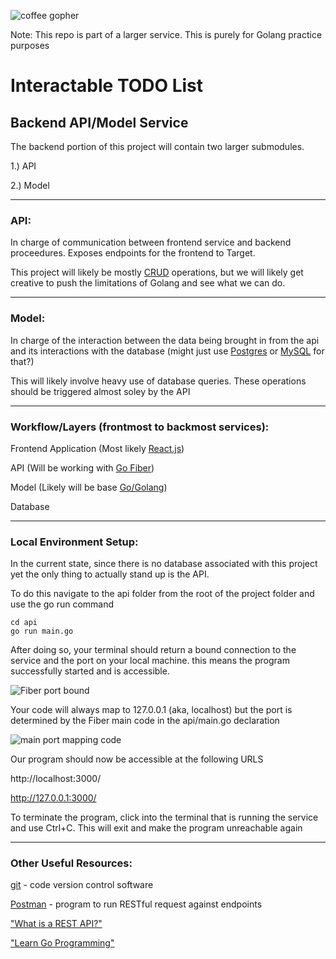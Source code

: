 ![coffee gopher](https://i.imgur.com/gkyVDhE.png)

Note: This repo is part of a larger service. This is purely for Golang 
practice purposes

# Interactable TODO List

## Backend API/Model Service

The backend portion of this project will contain two larger submodules.

1.) API

2.) Model

---
### API:
In charge of communication between frontend service and backend proceedures. Exposes endpoints for the frontend to Target.

This project will likely be mostly [CRUD](https://www.freecodecamp.org/news/crud-operations-explained/#:~:text=CRUD%20refers%20to%20the%20four,data%2C%20and%20delete%20the%20data.) operations, but we will likely get creative to push the limitations of Golang and see what we can do.

---

### Model:

In charge of the interaction between the data being brought in from the api and its interactions with the database (might just use [Postgres](https://www.postgresql.org/about/) or [MySQL](https://dev.mysql.com/doc/refman/8.0/en/what-is-mysql.html) for that?)

This will likely involve heavy use of database queries. These operations should be triggered almost soley by the API

---

### Workflow/Layers (frontmost to backmost services):

Frontend Application (Most likely [React.js](https://react.dev/blog/2023/03/16/introducing-react-dev))

API (Will be working with [Go Fiber](https://docs.gofiber.io/))

Model (Likely will be base [Go/Golang](https://go.dev/doc/))

Database

---

### Local Environment Setup:

In the current state, since there is no database associated with this project yet
the only thing to actually stand up is the API.

To do this navigate to the api folder from the root of the project folder and use the go run command

```
cd api
go run main.go
```

After doing so, your terminal should return a bound connection to the service and the port on your local machine. this means the program successfully started and is accessible. 

![Fiber port bound](https://i.imgur.com/J29jJVB.png)

Your code will always map to 127.0.0.1 (aka, localhost) but the port is determined by the Fiber main code in the api/main.go declaration

![main port mapping code](https://i.imgur.com/C2JZ2Hf.png)

Our program should now be accessible at the following URLS

http://localhost:3000/

http://127.0.0.1:3000/

To terminate the program, click into the terminal that is running the service and use Ctrl+C. This will exit and make the program unreachable again

---

### Other Useful Resources:

[git](https://git-scm.com/) - code version control software

[Postman](https://www.postman.com/) - program to run RESTful request against endpoints

["What is a REST API?"](https://www.youtube.com/watch?v=lsMQRaeKNDk&ab_channel=IBMTechnology)

["Learn Go Programming"](https://www.youtube.com/watch?v=YS4e4q9oBaU&t=2863s&ab_channel=freeCodeCamp.org)

